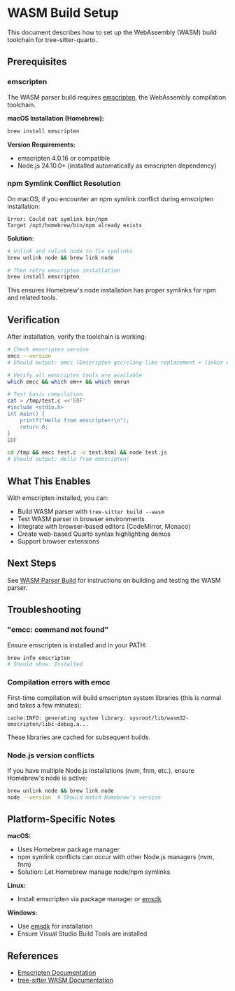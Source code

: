 # WASM Build Setup

This document describes how to set up the WebAssembly (WASM) build toolchain for tree-sitter-quarto.

## Prerequisites

### emscripten

The WASM parser build requires [emscripten](https://emscripten.org/), the WebAssembly compilation toolchain.

**macOS Installation (Homebrew):**

```bash
brew install emscripten
```

**Version Requirements:**
- emscripten 4.0.16 or compatible
- Node.js 24.10.0+ (installed automatically as emscripten dependency)

### npm Symlink Conflict Resolution

On macOS, if you encounter an npm symlink conflict during emscripten installation:

```
Error: Could not symlink bin/npm
Target /opt/homebrew/bin/npm already exists
```

**Solution:**

```bash
# Unlink and relink node to fix symlinks
brew unlink node && brew link node

# Then retry emscripten installation
brew install emscripten
```

This ensures Homebrew's node installation has proper symlinks for npm and related tools.

## Verification

After installation, verify the toolchain is working:

```bash
# Check emscripten version
emcc --version
# Should output: emcc (Emscripten gcc/clang-like replacement + linker emulating GNU ld) 4.0.16-git

# Verify all emscripten tools are available
which emcc && which em++ && which emrun

# Test basic compilation
cat > /tmp/test.c <<'EOF'
#include <stdio.h>
int main() {
    printf("Hello from emscripten!\n");
    return 0;
}
EOF

cd /tmp && emcc test.c -o test.html && node test.js
# Should output: Hello from emscripten!
```

## What This Enables

With emscripten installed, you can:
- Build WASM parser with `tree-sitter build --wasm`
- Test WASM parser in browser environments
- Integrate with browser-based editors (CodeMirror, Monaco)
- Create web-based Quarto syntax highlighting demos
- Support browser extensions

## Next Steps

See [WASM Parser Build](wasm-parser-build.md) for instructions on building and testing the WASM parser.

## Troubleshooting

### "emcc: command not found"

Ensure emscripten is installed and in your PATH:
```bash
brew info emscripten
# Should show: Installed
```

### Compilation errors with emcc

First-time compilation will build emscripten system libraries (this is normal and takes a few minutes):
```
cache:INFO: generating system library: sysroot/lib/wasm32-emscripten/libc-debug.a...
```

These libraries are cached for subsequent builds.

### Node.js version conflicts

If you have multiple Node.js installations (nvm, fnm, etc.), ensure Homebrew's node is active:
```bash
brew unlink node && brew link node
node --version  # Should match Homebrew's version
```

## Platform-Specific Notes

**macOS:**
- Uses Homebrew package manager
- npm symlink conflicts can occur with other Node.js managers (nvm, fnm)
- Solution: Let Homebrew manage node/npm symlinks

**Linux:**
- Install emscripten via package manager or [emsdk](https://emscripten.org/docs/getting_started/downloads.html)

**Windows:**
- Use [emsdk](https://emscripten.org/docs/getting_started/downloads.html) for installation
- Ensure Visual Studio Build Tools are installed

## References

- [Emscripten Documentation](https://emscripten.org/docs/getting_started/index.html)
- [tree-sitter WASM Documentation](https://tree-sitter.github.io/tree-sitter/creating-parsers#command-build)
